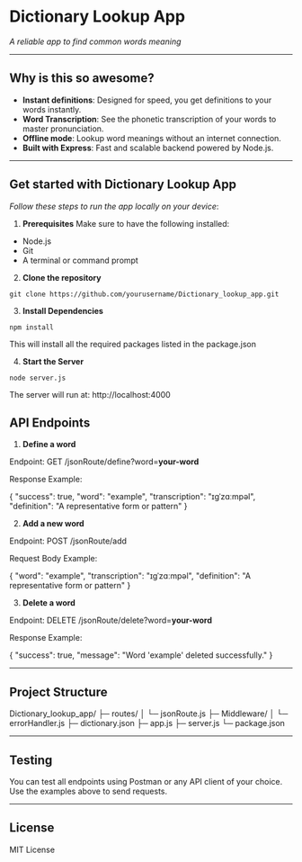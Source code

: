 # Dictionary Lookup App

*A reliable app to find common words meaning*

- - -

## Why is this so awesome?

- **Instant definitions**: Designed for speed, you get definitions to your words instantly.
- **Word Transcription**: See the phonetic transcription of your words to master pronunciation.
- **Offline mode**: Lookup word meanings without an internet connection.
- **Built with Express**: Fast and scalable backend powered by Node.js.

- - -

## Get started with Dictionary Lookup App

*Follow these steps to run the app locally on your device*:

1. **Prerequisites**
Make sure to have the following installed:
- Node.js
- Git
- A terminal or command prompt

2. **Clone the repository**
```
git clone https://github.com/yourusername/Dictionary_lookup_app.git

```

3. **Install Dependencies**
```
npm install

```
This will install all the required packages listed in the package.json

4. **Start the Server**
```
node server.js

```

The server will run at: http://localhost:4000

## API Endpoints
1. **Define a word**

Endpoint: GET /jsonRoute/define?word=**your-word**

Response Example:

{
  "success": true,
  "word": "example",
  "transcription": "ɪɡˈzɑːmpəl",
  "definition": "A representative form or pattern"
}

2. **Add a new word**

Endpoint: POST /jsonRoute/add

Request Body Example:

{
  "word": "example",
  "transcription": "ɪɡˈzɑːmpəl",
  "definition": "A representative form or pattern"
}

3. **Delete a word**

Endpoint: DELETE /jsonRoute/delete?word=**your-word**

Response Example:

{
  "success": true,
  "message": "Word 'example' deleted successfully."
}

- - -

## Project Structure

Dictionary_lookup_app/
├─ routes/
│  └─ jsonRoute.js
├─ Middleware/
│  └─ errorHandler.js
├─ dictionary.json
├─ app.js
├─ server.js
└─ package.json

- - -

## Testing

You can test all endpoints using Postman
 or any API client of your choice. Use the examples above to send requests.

- - -

## License

MIT License


